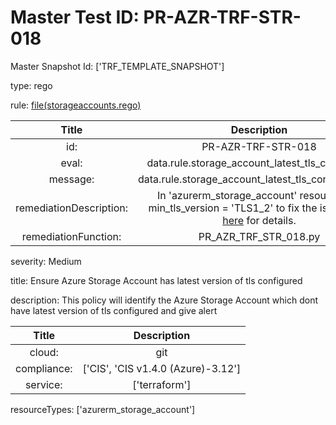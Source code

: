 



# Master Test ID: PR-AZR-TRF-STR-018


Master Snapshot Id: ['TRF_TEMPLATE_SNAPSHOT']

type: rego

rule: [file(storageaccounts.rego)]  
  
  
  
  

|Title|Description|
| :---: | :---: |
|id: |PR-AZR-TRF-STR-018|
|eval: |data.rule.storage_account_latest_tls_configured|
|message: |data.rule.storage_account_latest_tls_configured_err|
|remediationDescription: |In 'azurerm_storage_account' resource, set min_tls_version = 'TLS1_2' to fix the issue. Visit <a href='https://registry.terraform.io/providers/hashicorp/azurerm/latest/docs/resources/storage_account#min_tls_version' target='_blank'>here</a> for details.|
|remediationFunction: |PR_AZR_TRF_STR_018.py|


severity: Medium

title: Ensure Azure Storage Account has latest version of tls configured

description: This policy will identify the Azure Storage Account which dont have latest version of tls configured and give alert  
  
  

|Title|Description|
| :---: | :---: |
|cloud: |git|
|compliance: |['CIS', 'CIS v1.4.0 (Azure)-3.12']|
|service: |['terraform']|


resourceTypes: ['azurerm_storage_account']


[file(storageaccounts.rego)]: https://github.com/prancer-io/prancer-compliance-test/tree/master/azure/terraform/storageaccounts.rego
